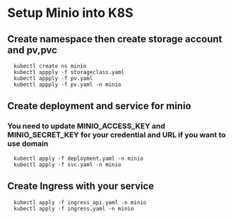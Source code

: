 # Setup Minio into K8S
## Create namespace then create storage account and pv,pvc
```
  kubectl create ns minio
  kubectl appply -f storageclass.yaml
  kubectl appply -f pv.yaml
  kubectl appply -f pv.yaml -n minio
```

## Create deployment and service for minio
### You need to update MINIO_ACCESS_KEY and  MINIO_SECRET_KEY for your credential and URL if you want to use domain
```
  kubectl apply -f deployment.yaml -n minio
  kubectl apply -f svc.yaml -n minio
```

## Create Ingress with your service
```
  kubectl apply -f ingress_api.yaml -n minio
  kubectl apply -f ingress.yaml -n minio
```
